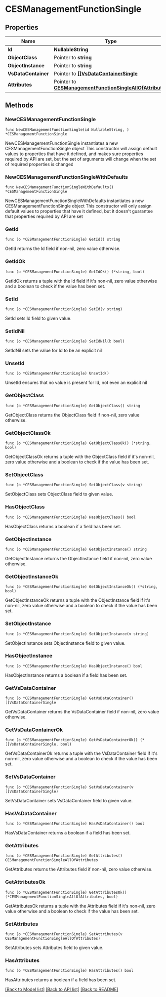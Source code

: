# CESManagementFunctionSingle

## Properties

Name | Type | Description | Notes
------------ | ------------- | ------------- | -------------
**Id** | **NullableString** |  | 
**ObjectClass** | Pointer to **string** |  | [optional] 
**ObjectInstance** | Pointer to **string** |  | [optional] 
**VsDataContainer** | Pointer to [**[]VsDataContainerSingle**](VsDataContainerSingle.md) |  | [optional] 
**Attributes** | Pointer to [**CESManagementFunctionSingleAllOfAttributes**](CESManagementFunctionSingleAllOfAttributes.md) |  | [optional] 

## Methods

### NewCESManagementFunctionSingle

`func NewCESManagementFunctionSingle(id NullableString, ) *CESManagementFunctionSingle`

NewCESManagementFunctionSingle instantiates a new CESManagementFunctionSingle object
This constructor will assign default values to properties that have it defined,
and makes sure properties required by API are set, but the set of arguments
will change when the set of required properties is changed

### NewCESManagementFunctionSingleWithDefaults

`func NewCESManagementFunctionSingleWithDefaults() *CESManagementFunctionSingle`

NewCESManagementFunctionSingleWithDefaults instantiates a new CESManagementFunctionSingle object
This constructor will only assign default values to properties that have it defined,
but it doesn't guarantee that properties required by API are set

### GetId

`func (o *CESManagementFunctionSingle) GetId() string`

GetId returns the Id field if non-nil, zero value otherwise.

### GetIdOk

`func (o *CESManagementFunctionSingle) GetIdOk() (*string, bool)`

GetIdOk returns a tuple with the Id field if it's non-nil, zero value otherwise
and a boolean to check if the value has been set.

### SetId

`func (o *CESManagementFunctionSingle) SetId(v string)`

SetId sets Id field to given value.


### SetIdNil

`func (o *CESManagementFunctionSingle) SetIdNil(b bool)`

 SetIdNil sets the value for Id to be an explicit nil

### UnsetId
`func (o *CESManagementFunctionSingle) UnsetId()`

UnsetId ensures that no value is present for Id, not even an explicit nil
### GetObjectClass

`func (o *CESManagementFunctionSingle) GetObjectClass() string`

GetObjectClass returns the ObjectClass field if non-nil, zero value otherwise.

### GetObjectClassOk

`func (o *CESManagementFunctionSingle) GetObjectClassOk() (*string, bool)`

GetObjectClassOk returns a tuple with the ObjectClass field if it's non-nil, zero value otherwise
and a boolean to check if the value has been set.

### SetObjectClass

`func (o *CESManagementFunctionSingle) SetObjectClass(v string)`

SetObjectClass sets ObjectClass field to given value.

### HasObjectClass

`func (o *CESManagementFunctionSingle) HasObjectClass() bool`

HasObjectClass returns a boolean if a field has been set.

### GetObjectInstance

`func (o *CESManagementFunctionSingle) GetObjectInstance() string`

GetObjectInstance returns the ObjectInstance field if non-nil, zero value otherwise.

### GetObjectInstanceOk

`func (o *CESManagementFunctionSingle) GetObjectInstanceOk() (*string, bool)`

GetObjectInstanceOk returns a tuple with the ObjectInstance field if it's non-nil, zero value otherwise
and a boolean to check if the value has been set.

### SetObjectInstance

`func (o *CESManagementFunctionSingle) SetObjectInstance(v string)`

SetObjectInstance sets ObjectInstance field to given value.

### HasObjectInstance

`func (o *CESManagementFunctionSingle) HasObjectInstance() bool`

HasObjectInstance returns a boolean if a field has been set.

### GetVsDataContainer

`func (o *CESManagementFunctionSingle) GetVsDataContainer() []VsDataContainerSingle`

GetVsDataContainer returns the VsDataContainer field if non-nil, zero value otherwise.

### GetVsDataContainerOk

`func (o *CESManagementFunctionSingle) GetVsDataContainerOk() (*[]VsDataContainerSingle, bool)`

GetVsDataContainerOk returns a tuple with the VsDataContainer field if it's non-nil, zero value otherwise
and a boolean to check if the value has been set.

### SetVsDataContainer

`func (o *CESManagementFunctionSingle) SetVsDataContainer(v []VsDataContainerSingle)`

SetVsDataContainer sets VsDataContainer field to given value.

### HasVsDataContainer

`func (o *CESManagementFunctionSingle) HasVsDataContainer() bool`

HasVsDataContainer returns a boolean if a field has been set.

### GetAttributes

`func (o *CESManagementFunctionSingle) GetAttributes() CESManagementFunctionSingleAllOfAttributes`

GetAttributes returns the Attributes field if non-nil, zero value otherwise.

### GetAttributesOk

`func (o *CESManagementFunctionSingle) GetAttributesOk() (*CESManagementFunctionSingleAllOfAttributes, bool)`

GetAttributesOk returns a tuple with the Attributes field if it's non-nil, zero value otherwise
and a boolean to check if the value has been set.

### SetAttributes

`func (o *CESManagementFunctionSingle) SetAttributes(v CESManagementFunctionSingleAllOfAttributes)`

SetAttributes sets Attributes field to given value.

### HasAttributes

`func (o *CESManagementFunctionSingle) HasAttributes() bool`

HasAttributes returns a boolean if a field has been set.


[[Back to Model list]](../README.md#documentation-for-models) [[Back to API list]](../README.md#documentation-for-api-endpoints) [[Back to README]](../README.md)


